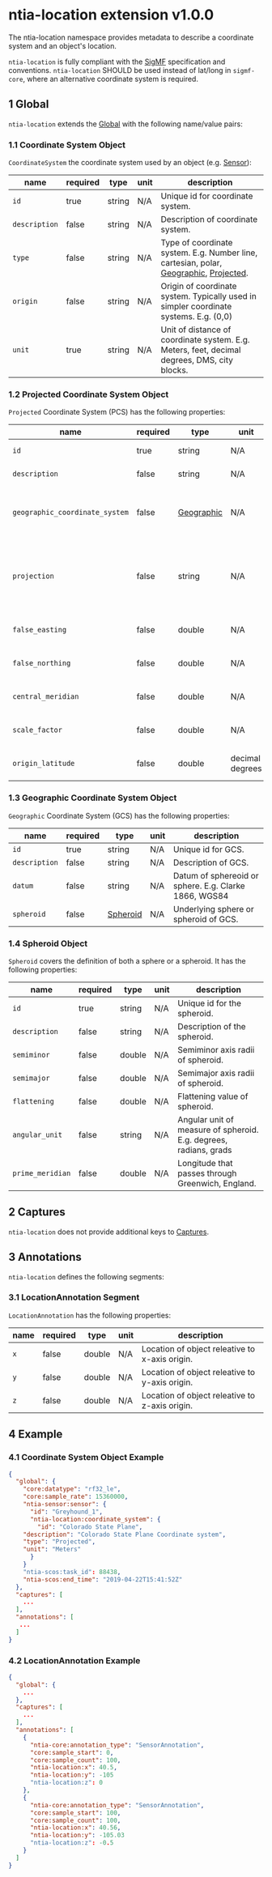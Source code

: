 # ntia-location extension v1.0.0
The ntia-location namespace provides metadata to describe a coordinate system and an object's location. 

`ntia-location` is fully compliant with the [SigMF](https://github.com/gnuradio/SigMF/blob/master/sigmf-spec.md#namespaces) specification and conventions. `ntia-location` SHOULD be used instead of lat/long in `sigmf-core`, where an alternative coordinate system is required.

## 1 Global
`ntia-location` extends the [Global](https://github.com/gnuradio/SigMF/blob/master/sigmf-spec.md#global-object) with the following name/value pairs:

### 1.1 Coordinate System Object
`CoordinateSystem` the coordinate system used by an object (e.g. [Sensor](ntia-sensor.sigmf-ext.md)):

|name|required|type|unit|description|
|----|--------------|-------|-------|-----------|
|`id`|true|string|N/A|Unique id for coordinate system.|
|`description`|false|string|N/A|Description of coordinate system.|
|`type`|false|string|N/A|Type of coordinate system. E.g. Number line, cartesian, polar, [Geographic](#13-geographic-coordinate-system-object), [Projected](#12-projected-coordinate-system-object).|
|`origin`|false|string|N/A|Origin of coordinate system. Typically used in simpler coordinate systems. E.g. (0,0)|
|`unit`|true|string|N/A|Unit of distance of coordinate system. E.g. Meters, feet, decimal degrees, DMS, city blocks.|

### 1.2 Projected Coordinate System Object
`Projected` Coordinate System (PCS) has the following properties:

|name|required|type|unit|description|
|----|--------------|-------|-------|-----------|
|`id`|true|string|N/A|Unique id for PCS.|
|`description`|false|string|N/A|Description of the PCS.|
|`geographic_coordinate_system`|false|[Geographic](#13-geographic-coordinate-system-object)|N/A|Underlying geographic coordinate system of PCS.| 
|`projection`|false|string|N/A|Type of projection. E.g. Conical, cylandrical, transverse mercator.|
|`false_easting`|false|double|N/A|False easting of PCS.|
|`false_northing`|false|double|N/A|False northing of PCS.|
|`central_meridian`|false|double|N/A|Central meridian of PCS.|
|`scale_factor`|false|double|N/A|Scale factor of PCS.|
|`origin_latitude`|false|double|decimal degrees|Latitude of origin of PCS.|

### 1.3 Geographic Coordinate System Object
`Geographic` Coordinate System (GCS) has the following properties:

|name|required|type|unit|description|
|----|--------------|-------|-------|-----------|
|`id`|true|string|N/A|Unique id for GCS.|
|`description`|false|string|N/A|Description of GCS.|
|`datum`|false|string|N/A|Datum of sphereoid or sphere. E.g. Clarke 1866, WGS84 |
|`spheroid`|false|[Spheroid](#14-spheroid-object)|N/A|Underlying sphere or spheroid of GCS.|

### 1.4 Spheroid Object
`Spheroid` covers the definition of both a sphere or a spheroid. It has the following properties: 

|name|required|type|unit|description|
|----|--------------|-------|-------|-----------|
|`id`|true|string|N/A|Unique id for the spheroid.|
|`description`|false|string|N/A|Description of the spheroid.|
|`semiminor`|false|double|N/A|Semiminor axis radii of spheroid.|
|`semimajor`|false|double|N/A|Semimajor axis radii of spheroid.|
|`flattening`|false|double|N/A|Flattening value of spheroid.|
|`angular_unit`|false|string|N/A|Angular unit of measure of spheroid. E.g. degrees, radians, grads|
|`prime_meridian`|false|double|N/A|Longitude that passes through Greenwich, England.|

## 2 Captures
`ntia-location` does not provide additional keys to [Captures](https://github.com/gnuradio/SigMF/blob/master/sigmf-spec.md#captures-array).

## 3 Annotations
`ntia-location` defines the following segments:

### 3.1 LocationAnnotation Segment
`LocationAnnotation` has the following properties:

|name|required|type|unit|description|
|----|--------------|-------|-------|-----------|
|`x`|false|double|N/A|Location of object releative to x-axis origin.|
|`y`|false|double|N/A|Location of object releative to y-axis origin.|
|`z`|false|double|N/A|Location of object releative to z-axis origin.|

## 4 Example

### 4.1 Coordinate System Object Example
```json
{
  "global": {
    "core:datatype": "rf32_le",
    "core:sample_rate": 15360000,
    "ntia-sensor:sensor": {
      "id": "Greyhound_1",
      "ntia-location:coordinate_system": {
        "id": "Colorado State Plane",
	"description": "Colorado State Plane Coordinate system",
	"type": "Projected",
	"unit": "Meters"
      }
    }  
    "ntia-scos:task_id": 88438,
    "ntia-scos:end_time": "2019-04-22T15:41:52Z"
  },
  "captures": [
    ...
  ],
  "annotations": [
   ...
  ]
}
```

### 4.2 LocationAnnotation Example
```json
{
  "global": {
	...
  },
  "captures": [
    ...
  ],
  "annotations": [
    {
      "ntia-core:annotation_type": "SensorAnnotation",
      "core:sample_start": 0,
      "core:sample_count": 100,
      "ntia-location:x": 40.5,
      "ntia-location:y": -105
      "ntia-location:z": 0
    },
    {
      "ntia-core:annotation_type": "SensorAnnotation",
      "core:sample_start": 100,
      "core:sample_count": 100,
      "ntia-location:x": 40.56,
      "ntia-location:y": -105.03
      "ntia-location:z": -0.5
    }
  ]
}
```
